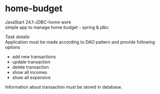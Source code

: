 # home-budget
JavaStart 24.1-JDBC-home work</br>
simple app to manage home budget - spring &amp; jdbc<br>

*Task details* <br>
Application must be made according to DAO pattern and provide following options
* add new transactions
* update transaction
* delete transaction
* show all incomes
* show all expensive <br>
  
Information about transaction must be stored in database.